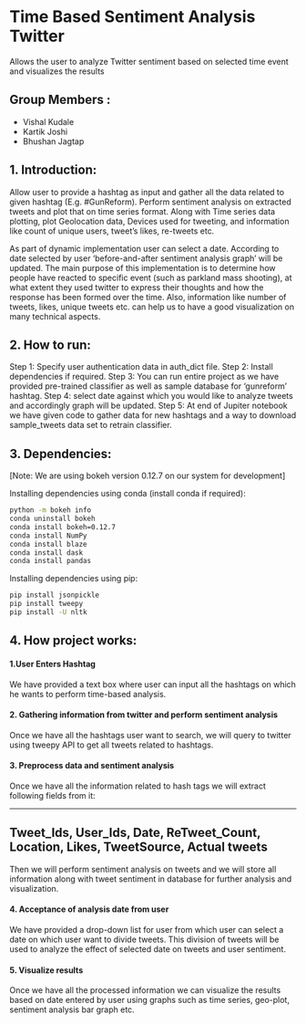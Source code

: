 # Time Based Sentiment Analysis Twitter
Allows the user to analyze Twitter sentiment based on selected time event  and visualizes  the results


## Group Members :

* Vishal Kudale
* Kartik Joshi
* Bhushan Jagtap

## 1. Introduction:

Allow user to provide a hashtag as input and gather all the data related to given hashtag (E.g. #GunReform). Perform sentiment analysis on extracted tweets and plot that on time series format.  Along with Time series data plotting, plot Geolocation data, Devices used for tweeting, and information like count of unique users, tweet’s likes, re-tweets etc.

As part of dynamic implementation user can select a date. According to date selected by user ‘before-and-after sentiment analysis graph’ will be updated. The main purpose of this implementation is to determine how people have reacted to specific event (such as parkland mass shooting), at what extent they used twitter to express their thoughts and how the response has been formed over the time. Also, information like number of tweets, likes, unique tweets etc. can help us to have a good visualization on many technical aspects.


## 2. How to run:

Step 1: Specify user authentication data in auth_dict file.
Step 2: Install dependencies if required.
Step 3: You can run entire project as we have provided pre-trained classifier as well as sample database for ‘gunreform’ hashtag.
Step 4: select date against which you would like to analyze tweets and accordingly graph will be updated.
Step 5: At end of Jupiter notebook we have given code to gather data for new hashtags and a way to download sample_tweets data set to retrain classifier. 

## 3. Dependencies:

[Note: We are using bokeh version 0.12.7 on our system for development]

Installing dependencies using conda (install conda if required):

``` bash
python -m bokeh info
conda uninstall bokeh
conda install bokeh=0.12.7
conda install NumPy
conda install blaze
conda install dask
conda install pandas
```

Installing dependencies using pip:


```  bash 
pip install jsonpickle
pip install tweepy
pip install -U nltk
```

## 4. How project works:

#### 1.User Enters Hashtag
We have provided a text box where user can input all the hashtags on which he wants to perform time-based analysis.

#### 2. Gathering information from twitter and perform sentiment analysis 
Once we have all the hashtags user want to search, we will query to twitter using tweepy API to get all tweets related to hashtags.

#### 3. Preprocess data and sentiment analysis
Once we have all the information related to hash tags we will extract following fields from it:

----
Tweet_Ids, User_Ids, Date, ReTweet_Count, Location, Likes, TweetSource, Actual tweets
----


Then we will perform sentiment analysis on tweets and we will store all information along with tweet sentiment in database for further analysis and visualization.

#### 4. Acceptance of analysis date from user
We have provided a drop-down list for user from which user can select a date on which user want to divide tweets. This division of tweets will be used to analyze the effect of selected date on tweets and user sentiment.

#### 5. Visualize results
Once we have all the processed information we can visualize the results based on date entered by user using graphs such as time series, geo-plot, sentiment analysis bar graph etc.

